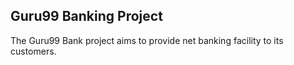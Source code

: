 ## Guru99 Banking Project
The Guru99 Bank project aims to provide net banking facility to its customers.

